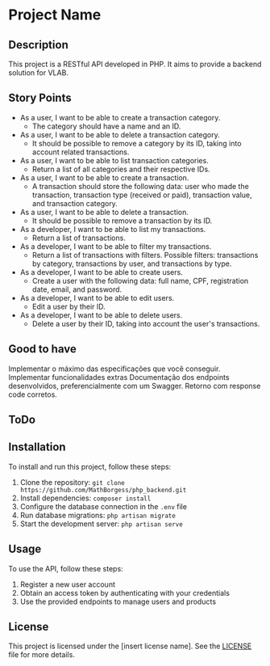# Project Name

## Description

This project is a RESTful API developed in PHP. It aims to provide a backend solution for VLAB.

## Story Points

-   As a user, I want to be able to create a transaction category.
    -   The category should have a name and an ID.
-   As a user, I want to be able to delete a transaction category.
    -   It should be possible to remove a category by its ID, taking into account related transactions.
-   As a user, I want to be able to list transaction categories.
    -   Return a list of all categories and their respective IDs.
-   As a user, I want to be able to create a transaction.
    -   A transaction should store the following data: user who made the transaction, transaction type (received or paid), transaction value, and transaction category.
-   As a user, I want to be able to delete a transaction.
    -   It should be possible to remove a transaction by its ID.
-   As a developer, I want to be able to list my transactions.
    -   Return a list of transactions.
-   As a developer, I want to be able to filter my transactions.
    -   Return a list of transactions with filters. Possible filters: transactions by category, transactions by user, and transactions by type.
-   As a developer, I want to be able to create users.
    -   Create a user with the following data: full name, CPF, registration date, email, and password.
-   As a developer, I want to be able to edit users.
    -   Edit a user by their ID.
-   As a developer, I want to be able to delete users.
    -   Delete a user by their ID, taking into account the user's transactions.

## Good to have

Implementar o máximo das especificações que você conseguir.
Implementar funcionalidades extras
Documentação dos endpoints desenvolvidos, preferencialmente com um Swagger.
Retorno com response code corretos.

## ToDo

## Installation

To install and run this project, follow these steps:

1. Clone the repository: `git clone https://github.com/MathBorgess/php_backend.git`
2. Install dependencies: `composer install`
3. Configure the database connection in the `.env` file
4. Run database migrations: `php artisan migrate`
5. Start the development server: `php artisan serve`

## Usage

To use the API, follow these steps:

1. Register a new user account
2. Obtain an access token by authenticating with your credentials
3. Use the provided endpoints to manage users and products

## License

This project is licensed under the [insert license name]. See the [LICENSE](LICENSE) file for more details.
